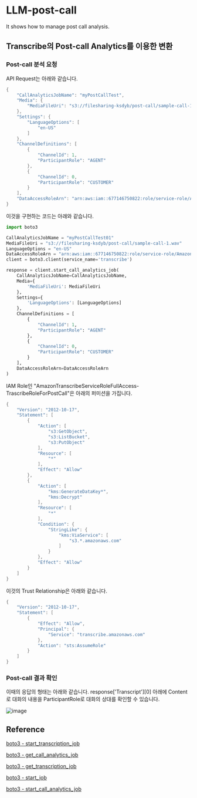 # LLM-post-call
It shows how to manage post call analysis.

## Transcribe의 Post-call Analytics를 이용한 변환

### Post-call 분석 요청 

API Request는 아래와 같습니다. 

```java
{
    "CallAnalyticsJobName": "myPostCallTest",
    "Media": {
        "MediaFileUri": "s3://filesharing-ksdyb/post-call/sample-call-1.wav"
    },
    "Settings": {
        "LanguageOptions": [
            "en-US"
        ]
    },
    "ChannelDefinitions": [
        {
            "ChannelId": 1,
            "ParticipantRole": "AGENT"
        },
        {
            "ChannelId": 0,
            "ParticipantRole": "CUSTOMER"
        }
    ],
    "DataAccessRoleArn": "arn:aws:iam::677146750822:role/service-role/AmazonTranscribeServiceRoleFullAccess-TrascribeRoleForPostCall"
}
```

이것을 구현하는 코드는 아래와 같습니다.

```python
import boto3

CallAnalyticsJobName = "myPostCallTest01"
MediaFileUri = "s3://filesharing-ksdyb/post-call/sample-call-1.wav"
LanguageOptions = "en-US"
DataAccessRoleArn = "arn:aws:iam::677146750822:role/service-role/AmazonTranscribeServiceRoleFullAccess-TrascribeRoleForPostCall"
client = boto3.client(service_name='transcribe')

response = client.start_call_analytics_job(
    CallAnalyticsJobName=CallAnalyticsJobName,
    Media={
        'MediaFileUri': MediaFileUri
    },
    Settings={
        'LanguageOptions': [LanguageOptions]
    },
    ChannelDefinitions = [
        {
            "ChannelId": 1,
            "ParticipantRole": "AGENT"
        },
        {
            "ChannelId": 0,
            "ParticipantRole": "CUSTOMER"
        }
    ],
    DataAccessRoleArn=DataAccessRoleArn
)
```

IAM Role인 "AmazonTranscribeServiceRoleFullAccess-TrascribeRoleForPostCall"은 아래의 퍼미션을 가집니다.

```java
{
    "Version": "2012-10-17",
    "Statement": [
        {
            "Action": [
                "s3:GetObject",
                "s3:ListBucket",
                "s3:PutObject"
            ],
            "Resource": [
                "*"
            ],
            "Effect": "Allow"
        },
        {
            "Action": [
                "kms:GenerateDataKey*",
                "kms:Decrypt"
            ],
            "Resource": [
                "*"
            ],
            "Condition": {
                "StringLike": {
                    "kms:ViaService": [
                        "s3.*.amazonaws.com"
                    ]
                }
            },
            "Effect": "Allow"
        }
    ]
}
```

이것의 Trust Relationship은 아래와 같습니다.

```java
{
    "Version": "2012-10-17",
    "Statement": [
        {
            "Effect": "Allow",
            "Principal": {
                "Service": "transcribe.amazonaws.com"
            },
            "Action": "sts:AssumeRole"
        }
    ]
}
```

### Post-call 결과 확인 

이때의 응답의 형태는 아래와 같습니다. response['Transcript'][0] 아래에 Content로 대화의 내용을 ParticipantRole로 대화의 상대를 확인할 수 있습니다.

![image](https://github.com/kyopark2014/LLM-post-call/assets/52392004/5cf05d92-ccfc-4fec-99c0-febd1b9a5e85)



## Reference
[boto3 - start_transcription_job](https://boto3.amazonaws.com/v1/documentation/api/latest/reference/services/transcribe/client/start_transcription_job.html#)

[boto3 - get_call_analytics_job](https://boto3.amazonaws.com/v1/documentation/api/latest/reference/services/transcribe/client/get_call_analytics_job.html)

[boto3 - get_transcription_job](https://boto3.amazonaws.com/v1/documentation/api/latest/reference/services/transcribe/client/get_transcription_job.html)

[boto3 - start_job](https://boto3.amazonaws.com/v1/documentation/api/latest/reference/services/amplify/client/start_job.html#)

[boto3 - start_call_analytics_job](https://boto3.amazonaws.com/v1/documentation/api/latest/reference/services/transcribe/client/start_call_analytics_job.html)
